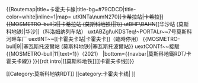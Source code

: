 {{Routemap|title=卡霍夫卡線|title-bg=#79CDCD|title-color=white|inline=<includeonly>1</includeonly>|map=
utKINTa\numN270~~[[卡希拉站|卡希拉]] {{MOSMETRO-bull|2||卡希拉站 (莫斯科地铁)||1}}
utBHF\BAHN~~[[华沙站 (莫斯科地铁)|华沙]]（科洛姆纳列车站）
uxtABZgl\uKDSTeq!~PORTALr~~7号莫斯科河畔车厂
uextINT\~~[[卡霍夫卡站|卡霍夫卡]]（臨時停用） {{MOSMETRO-bull|9||塞瓦斯托波爾站 (莫斯科地铁)|塞瓦斯托波爾站}}
uextCONTf\~~接駁{{MOSMETRO-bull|11|text=1}}（2021）
|bottom={{navbar|莫斯科地鐵RDT/卡霍夫卡線}}
}}<noinclude>{{rdt intro|[[莫斯科地铁]][[卡霍夫卡线]]}}

[[Category:莫斯科地铁RDT]]
[[category:卡霍夫卡线| ]]

</noinclude>